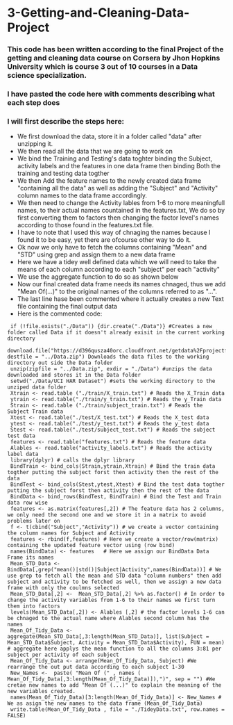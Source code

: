 # 3-Getting-and-Cleaning-Data-Project
### This code has been written according to the final Project of the getting and cleaning data course on Corsera by Jhon Hopkins University which is course 3 out of 10 courses in a Data science specialization.
### I have pasted the code here with comments describing what each step does 

### I will first describe the steps here: 
- We first download the data, store it in a folder called "data" after unzipping it. 
- We then read all the data that we are going to work on
- We bind the Training and Testing's data toghter binding the Subject, activity labels and the features in one data frame then binding  Both the training and testing data togther
- We then Add the feature names to the newly created data frame "containing all the data" as well as adding the "Subject" and "Activity" column names to the data frame accordingly. 
- We then need to change the Activity lables from 1-6 to more meaningfull names, to their actual names countained in the features.txt, We do so by first converting them to factors then changing the factor level's names according to those found in the features.txt file. 
- I have to note that I used this way of chnaging the names because I found it to be easy, yet there are ofcourse other way to do it. 
- Ok now we only have to fetch  the columns containing "Mean" and "STD" using grep and assign them  to a new data frame 
- Here we have a tidey well defined data  which we will need to take the means of each column according to each "subject" per each "activity" 
- We use the aggregate function to do so as shown below
- Now our final created data frame needs its names chnaged, thus we add "Mean Of(...)" to the original names of the columns referred to as "...". 
- The last line hase been commented where it actually creates a new Text file containing the final output data
- Here is the commented code:
```
 if (!file.exists("./Data")) {dir.create("./Data")} #Creates a new folder called Data if it doesn't already exisit in the current working directory 
 download.file("https://d396qusza40orc.cloudfront.net/getdata%2Fprojectfiles%2FUCI%20HAR%20Dataset.zip", destfile = "../Data.zip") Downloads the data files to the working directory out side the Data folder
 unzip(zipfile = "../Data.zip", exdir = "./Data") #unzips the data downloaded and stores it in the Data folder 
 setwd("./Data/UCI HAR Dataset") #sets the working directory to the unziped data folder 
 Xtrain <- read.table ("./train/X_train.txt") # Reads the X_Train data
 ytrain <- read.table("./train/y_train.txt") # Reads the y_Train data
 Strain <- read.table ("./train/subject_train.txt") # Reads the Subject Train data
 Xtest <- read.table("./test/X_test.txt") # Reads the X_test data 
 ytest <- read.table("./test/y_test.txt") # Reads the y_test data 
 Stest <- read.table("./test/subject_test.txt") # Reads the subject test data 
 features <- read.table("features.txt") # Reads the feature data
 Alables <- read.table("activity_labels.txt") # Reads the activity label data
 library(dplyr) # calls the dplyr library 
 BindTrain <- bind_cols(Strain,ytrain,Xtrain) # Bind the train data togther putting the subject forst then activity then the rest of the data
 BindTest <- bind_cols(Stest,ytest,Xtest) # Bind the test data togther putting the subject forst then activity then the rest of the data
 BindData <- bind_rows(BindTest, BindTrain) # Bind the Test and Train data row wise
 features <- as.matrix(features[,2]) # The feature data has 2 columns, we only need the second one and we store it in a matrix to avoid problems later on
 f <- t(cbind("Subject","Activity")) # we create a vector containing the column names for Subject and Activity 
 features <- rbind(f,features) # Here we create a vector/row(matrix) containing the updated feature vector using (row bind) 
 names(BindData) <- features   # Here we assign our BindData Data Frame its names 
 Mean_STD_Data <-  BindData[,grep("mean()|std()|Subject|Activity",names(BindData))] # We use grep to fetch all the mean and STD data "column numbers" then add subject and activity to be fetched as well, then we assign a new data frame with only the coulmns selected
 Mean_STD_Data[,2] <-  Mean_STD_Data[,2] %>% as.factor() # In order to change the activity variables from 1-6 to their names we first turn them into factors
 levels(Mean_STD_Data[,2]) <- Alables [,2] # the factor levels 1-6 can be chnaged to the actual name where Alables second column has the names
 Mean_Of_Tidy_Data <- aggregate(Mean_STD_Data[,3:length(Mean_STD_Data)], list(Subject = Mean_STD_Data$Subject, Activity = Mean_STD_Data$Activity), FUN = mean) # aggregate here applys the mean function to all the columns 3:81 per subject per activity of each subject
 Mean_Of_Tidy_Data <- arrange(Mean_Of_Tidy_Data, Subject) #We rearrange the out put data according to each subject 1-30
 New_Names <-  paste( "Mean Of (" , names ( Mean_Of_Tidy_Data[,3:length(Mean_Of_Tidy_Data)]),")", sep = "") #We cretae new names to add "Mean Of (...)" to explain the meaning of the new variables created.
 names(Mean_Of_Tidy_Data)[3:length(Mean_Of_Tidy_Data)] <- New_Names # We as asign the new names to the data frame (Mean_Of_Tidy_Data)
 write.table(Mean_Of_Tidy_Data , file = "./TideyData.txt", row.names = FALSE) 
```
